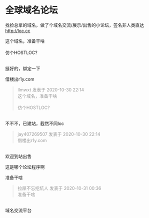 # 全球域名论坛


找捡总拿的域名，做了个域名交流/展示/出售的小论坛，签名非人类直达<br />
http://loc.cc

这个域名，准备干啥<br />
<br />
仿个HOSTLOC?<br />
<br />
<img src="static/image/smiley/default/shocked.gif" smilieid="6" border="0" alt="" /><img src="static/image/smiley/default/shocked.gif" smilieid="6" border="0" alt="" /><img src="static/image/smiley/default/shocked.gif" smilieid="6" border="0" alt="" />

挺好的，绑定一下<img src="static/image/smiley/default/lol.gif" smilieid="12" border="0" alt="" />

<img src="static/image/smiley/default/lol.gif" smilieid="12" border="0" alt="" /><img src="static/image/smiley/default/lol.gif" smilieid="12" border="0" alt="" /><img src="static/image/smiley/default/lol.gif" smilieid="12" border="0" alt="" />借楼出r1y.com

<div class="quote"><blockquote><font color="#999999">llmwxt 发表于 2020-10-30 22:14</font><br />
<font color="#999999">这个域名，准备干啥<br />
<br />
仿个HOSTLOC?</font></blockquote></div><br />
不不不，已建站，截然不同loc

<div class="quote"><blockquote><font color="#999999">jay407269507 发表于 2020-10-30 22:14</font><br />
<font color="#999999">借楼出r1y.com</font></blockquote></div><br />
欢迎到站出售

这是哪个论坛程序啊

准备干啥<img src="static/image/smiley/default/shocked.gif" smilieid="6" border="0" alt="" /><img src="static/image/smiley/default/shocked.gif" smilieid="6" border="0" alt="" /><img src="static/image/smiley/default/shocked.gif" smilieid="6" border="0" alt="" /><img src="static/image/smiley/default/shocked.gif" smilieid="6" border="0" alt="" /><img src="static/image/smiley/default/shocked.gif" smilieid="6" border="0" alt="" /><img src="static/image/smiley/default/shocked.gif" smilieid="6" border="0" alt="" />

<div class="quote"><blockquote><font color="#999999">拉屎不忘挖坑人 发表于 2020-10-31 00:36</font><br />
<font color="#999999">准备干啥</font></blockquote></div><br />
域名交流平台
